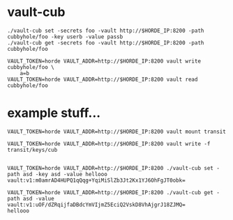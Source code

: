 # vault-cub


	./vault-cub set -secrets foo -vault http://$HORDE_IP:8200 -path cubbyhole/foo -key userb -value passb
	./vault-cub get -secrets foo -vault http://$HORDE_IP:8200 -path cubbyhole/foo

	VAULT_TOKEN=horde VAULT_ADDR=http://$HORDE_IP:8200 vault write cubbyhole/foo \
		a=b
	VAULT_TOKEN=horde VAULT_ADDR=http://$HORDE_IP:8200 vault read cubbyhole/foo


# example stuff...

	VAULT_TOKEN=horde VAULT_ADDR=http://$HORDE_IP:8200 vault mount transit

	VAULT_TOKEN=horde VAULT_ADDR=http://$HORDE_IP:8200 vault write -f transit/keys/cub


	VAULT_TOKEN=horde VAULT_ADDR=http://$HORDE_IP:8200 ./vault-cub set -path asd -key asd -value hellooo
	vault:v1:m0amrAD4HUPQ1qQqg+YqiMiSlZb3Jt2Kx1YJ6OhFgJT0obk=

	VAULT_TOKEN=horde VAULT_ADDR=http://$HORDE_IP:8200 ./vault-cub get -path asd -value vault:v1:uOF/dZRqijfaDBdcYmVIjmZ5EciQ2VskD8VhAjgrJ18ZJMQ=
	hellooo

